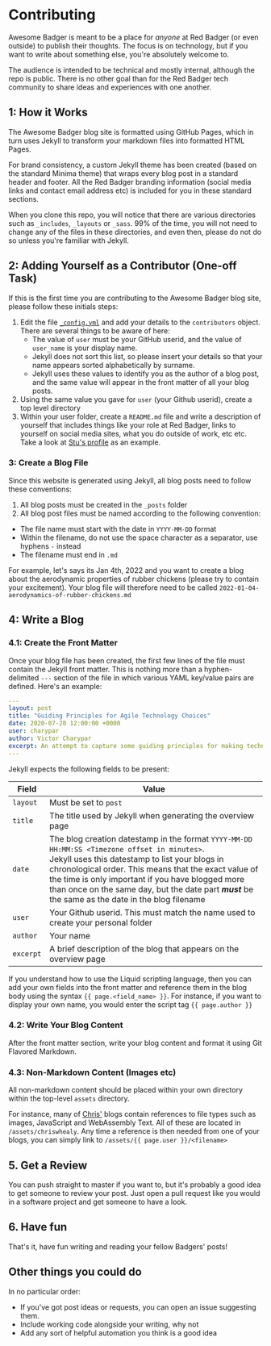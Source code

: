 # Contributing

Awesome Badger is meant to be a place for _anyone_ at Red Badger (or even outside) to publish their thoughts. The focus is on technology, but if you want to write about something else, you're absolutely welcome to.

The audience is intended to be technical and mostly internal, although the repo is public. There is no other goal than for the Red Badger tech community to share ideas and experiences with one another.

## 1: How it Works

The Awesome Badger blog site is formatted using GitHub Pages, which in turn uses Jekyll to transform your markdown files into formatted HTML Pages.

For brand consistency, a custom Jekyll theme has been created (based on the standard Minima theme) that wraps every blog post in a standard header and footer.  All the Red Badger branding information (social media links and contact email address etc) is included for you in these standard sections.

When you clone this repo, you will notice that there are various directories such as `_includes`, `_layouts` or `_sass`.  99% of the time, you will not need to change any of the files in these directories, and even then, please do not do so unless you're familiar with Jekyll.

## 2: Adding Yourself as a Contributor (One-off Task)

If this is the first time you are contributing to the Awesome Badger blog site, please follow these initials steps:

1. Edit the file [`_config.yml`](_config.yml) and add your details to the `contributors` object.  There are several things to be aware of here:
   * The value of `user` must be your GitHub userid, and the value of `user_name` is your display name.
   * Jekyll does not sort this list, so please insert your details so that your name appears sorted alphabetically by surname.
   * Jekyll uses these values to identify you as the author of a blog post, and the same value will appear in the front matter of all your blog posts.
1. Using the same value you gave for `user` (your Github userid), create a top level directory
1. Within your user folder, create a `README.md` file and write a description of yourself that includes things like your role at Red Badger, links to yourself on social media sites, what you do outside of work, etc etc.  Take a look at [Stu's profile][stu] as an example.

### 3: Create a Blog File

Since this website is generated using Jekyll, all blog posts need to follow these conventions:

1. All blog posts must be created in the `_posts` folder
1. All blog post files must be named according to the following convention:
  * The file name must start with the date in `YYYY-MM-DD` format
  * Within the filename, do not use the space character as a separator, use hyphens `-` instead
  * The filename must end in `.md`

  For example, let's says its Jan 4th, 2022 and you want to create a blog about the aerodynamic properties of rubber chickens (please try to contain your excitement).  Your blog file will therefore need to be called `2022-01-04-aerodynamics-of-rubber-chickens.md`

## 4: Write a Blog

### 4.1: Create the Front Matter

Once your blog file has been created, the first few lines of the file must contain the Jekyll front matter.  This is nothing more than a hyphen-delimited `---` section of the file in which various YAML key/value pairs are defined.  Here's an example:

```yaml
---
layout: post
title: "Guiding Principles for Agile Technology Choices"
date: 2020-07-20 12:00:00 +0000
user: charypar
author: Victor Charypar
excerpt: An attempt to capture some guiding principles for making technology choices - picking tools, tech stacks and making architecture decisions.
---
```

Jekyll expects the following fields to be present:

| Field | Value
|---|---
| `layout` | Must be set to `post`
| `title` | The title used by Jekyll when generating the overview page
| `date` | The blog creation datestamp in the format `YYYY-MM-DD HH:MM:SS <Timezone offset in minutes>`.<br>Jekyll uses this datestamp to list your blogs in chronological order.  This means that the exact value of the time is only important if you have blogged more than once on the same day, but the date part ***must*** be the same as the date in the blog filename
| `user` | Your Github userid. This must match the name used to create your personal folder
| `author` | Your name
| `excerpt` | A brief description of the blog that appears on the overview page

If you understand how to use the Liquid scripting language, then you can add your own fields into the front matter and reference them in the blog body using the syntax `{{ page.<field_name> }}`.  For instance, if you want to display your own name, you would enter the script tag `{{ page.author }}`

### 4.2: Write Your Blog Content

After the front matter section, write your blog content and format it using Git Flavored Markdown.

### 4.3: Non-Markdown Content (Images etc)

All non-markdown content should be placed within your own directory within the top-level `assets` directory.

For instance, many of [Chris'][chris] blogs contain references to file types such as images, JavaScript and WebAssembly Text. All of these are located in `/assets/chriswhealy`.  Any time a reference is then needed from one of your blogs, you can simply link to `/assets/{{ page.user }}/<filename>`

## 5. Get a Review

You can push straight to master if you want to, but it's probably a good idea to get someone to review your post. Just open a pull request like you would in a software project and get someone to have a look.

## 6. Have fun

That's it, have fun writing and reading your fellow Badgers' posts!

## Other things you could do

In no particular order:

- If you've got post ideas or requests, you can open an issue suggesting them.
- Include working code alongside your writing, why not
- Add any sort of helpful automation you think is a good idea

[stu]: stuartharris/
[chris]: chriswhealy/
